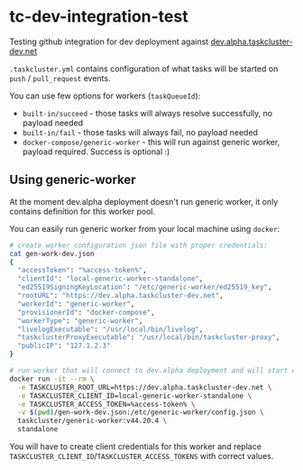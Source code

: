 # tc-dev-integration-test
Testing github integration for dev deployment against [dev.alpha.taskcluster-dev.net](https://dev.alpha.taskclsuter-dev.net)

`.taskcluster.yml` contains configuration of what tasks will be started on `push` / `pull_request` events.

You can use few options for workers (`taskQueueId`):

* `built-in/succeed` - those tasks will always resolve successfully, no payload needed
* `built-in/fail` - those tasks will always fail, no payload needed
* `docker-compose/generic-worker` - this will run against generic worker, payload required. Success is optional :)

## Using generic-worker

At the moment dev.alpha deployment doesn't run generic worker, it only contains definition for this worker pool.

You can easily run generic worker from your local machine using `docker`:

```sh
# create worker configuration json file with proper credentials:
cat gen-work-dev.json
{
  "accessToken": "%access-token%",
  "clientId": "local-generic-worker-standalone",
  "ed25519SigningKeyLocation": "/etc/generic-worker/ed25519_key",
  "rootURL": "https://dev.alpha.taskcluster-dev.net",
  "workerId": "generic-worker",
  "provisionerId": "docker-compose",
  "workerType": "generic-worker",
  "livelogExecutable": "/usr/local/bin/livelog",
  "taskclusterProxyExecutable": "/usr/local/bin/taskcluster-proxy",
  "publicIP": "127.1.2.3"
}

# run worker that will connect to dev.alpha deployment and will start claiming tasks from docker-compose/generic-worker queue
docker run -it --rm \
  -e TASKCLUSTER_ROOT_URL=https://dev.alpha.taskcluster-dev.net \
  -e TASKCLUSTER_CLIENT_ID=local-generic-worker-standalone \
  -e TASKCLUSTER_ACCESS_TOKEN=%access-token% \
  -v $(pwd)/gen-work-dev.json:/etc/generic-worker/config.json \
  taskcluster/generic-worker:v44.20.4 \
  standalone
```

You will have to create client credentials for this worker and replace `TASKCLUSTER_CLIENT_ID`/`TASKCLUSTER_ACCESS_TOKENS` with correct values.

